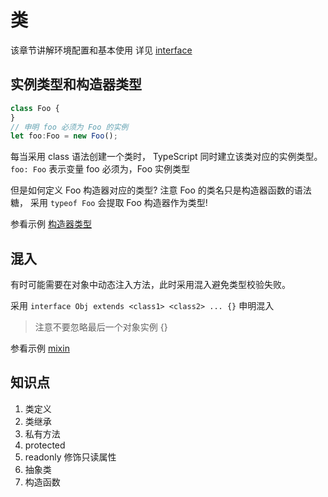 # 类
该章节讲解环境配置和基本使用
详见 [interface](https://www.typescriptlang.org/docs/handbook/interfaces.html)

## 实例类型和构造器类型

```js
class Foo {
}
// 申明 foo 必须为 Foo 的实例
let foo:Foo = new Foo();
```

每当采用 class 语法创建一个类时， TypeScript 同时建立该类对应的实例类型。
`foo: Foo` 表示变量 foo 必须为，Foo 实例类型

但是如何定义 Foo 构造器对应的类型? 注意 Foo 的类名只是构造器函数的语法糖，
采用 `typeof Foo` 会提取 Foo 构造器作为类型!

参看示例 [构造器类型](./constructor-type.ts)


## 混入

有时可能需要在对象中动态注入方法，此时采用混入避免类型校验失败。

采用 `interface Obj extends <class1> <class2> ... {}` 申明混入

> 注意不要忽略最后一个对象实例 {}

参看示例 [mixin](./mixin.ts)

<!-- TODO: 为什么需要最后一个 {}  -->

## 知识点
1. 类定义
2. 类继承
3. 私有方法
4. protected 
5. readonly 修饰只读属性
6. 抽象类
7.  构造函数